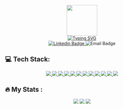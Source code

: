 


<div id="header" align="center">
  <img src="https://media.giphy.com/media/v1.Y2lkPTc5MGI3NjExMmI5Y2YzYjlkODRmMTVlYmQ2NjY0YjA1YmE3ODkwOWJiNmFlZDYwYSZjdD1z/3iyKHMIKg5VWG6qHUm/giphy.gif" width="100"/>
</div>



<div align="center"> 
  <a href="https://git.io/typing-svg"><img src="https://readme-typing-svg.demolab.com?font=Fira+Code&weight=600&duration=3000&pause=500&color=5EB4F7&center=true&vCenter=true&width=435&lines=HI%2C+MY+NAME+is+Danang+Eka+Saputra;Welcome+:D" alt="Typing SVG" /></a>
</div>


<div id="badges" align="center">
  
   <a href="">
  <img src="https://img.shields.io/static/v1?style=for-the-badge&message=LinkedIn&color=0A66C2&logo=linkedin&logoColor=FFFFFF&label=" alt="Linkedin Badge"/>
  </a>
  <a>
  <img src="https://img.shields.io/static/v1?style=for-the-badge&message=Email&color=EC1346&logo=Gmail&logoColor=FFFFFF&label=" alt="Email Badge"/>
  </a>
  
</div>
<div align="center">
<img src="https://komarev.com/ghpvc/?username=deinf&style=flat-square&color=red" alt=""/>
</div>

## :computer: Tech Stack:

<div id="tech" align="center">
  <a href="">
    <img src="https://img.shields.io/static/v1?style=for-the-badge&message=Kotlin&color=7F52FF&logo=Kotlin&logoColor=FFFFFF&label="/>
  </a>
   <a href="">
    <img src="https://img.shields.io/badge/-java-orange?style=for-the-badge&logo=&logoColor=white"/>
  </a>
    <a href="">
    <img src="https://img.shields.io/static/v1?style=for-the-badge&message=Flutter&color=02569B&logo=Flutter&logoColor=FFFFFF&label="/>
  </a>
  
  <a href="">
    <img src="https://img.shields.io/static/v1?style=for-the-badge&message=React&color=222222&logo=React&logoColor=61DAFB&label="/>
  </a>
   <a href="">
    <img src="https://img.shields.io/static/v1?style=for-the-badge&message=Yarn&color=2C8EBB&logo=Yarn&logoColor=FFFFFF&label="/>
  </a>
    <a href="">
    <img src="https://img.shields.io/static/v1?style=for-the-badge&message=npm&color=CB3837&logo=npm&logoColor=FFFFFF&label="/>
  </a>
    <a href="">
    <img src="https://img.shields.io/static/v1?style=for-the-badge&message=Figma&color=F24E1E&logo=Figma&logoColor=FFFFFF&label="/>
  </a>
  <a href="">
    <img src="https://img.shields.io/static/v1?style=for-the-badge&message=Sourcetree&color=0052CC&logo=Sourcetree&logoColor=FFFFFF&label="/>
  </a>
  <a href="">
    <img src="https://img.shields.io/static/v1?style=for-the-badge&message=Bitbucket&color=0052CC&logo=Bitbucket&logoColor=FFFFFF&label="/>
  </a>
    <a href="">
    <img src="https://img.shields.io/static/v1?style=for-the-badge&message=MySQL&color=4479A1&logo=MySQL&logoColor=FFFFFF&label="/>
  </a>
  <a href="">
    <img src="https://img.shields.io/static/v1?style=for-the-badge&message=Tailwind+CSS&color=222222&logo=Tailwind+CSS&logoColor=06B6D4&label="/>
  </a>
  
   <a href="">
    <img src="https://img.shields.io/static/v1?style=for-the-badge&message=Firebase&color=222222&logo=Firebase&logoColor=FFCA28&label="/>
  </a>
  
</div>

## :fire: My Stats :

<div id="stats" align="center">
<img src="https://github-readme-stats.vercel.app/api?username=deinf&show_icons=true&theme=dark&background=000000"/>
<img src="http://github-readme-streak-stats.herokuapp.com?user=deinf&theme=dark&background=000000"/>
<img src="https://github-readme-stats.vercel.app/api/top-langs/?username=deinf&theme=dark&background=000000&langs_count=6)](https://github.com/anuraghazra/github-readme-stats"></img>
</div>

